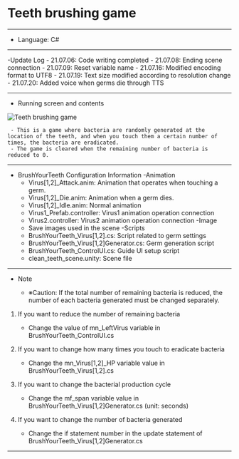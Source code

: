 # Teeth brushing game
***
  - Language: C#
***
  -Update Log
      - 21.07.06: Code writing completed
      - 21.07.08: Ending scene connection
      - 21.07.09: Reset variable name
      - 21.07.16: Modified encoding format to UTF8
      - 21.07.19: Text size modified according to resolution change
      - 21.07.20: Added voice when germs die through TTS

***
  - Running screen and contents

![Teeth brushing game](https://user-images.githubusercontent.com/37494407/126113014-5b812c1d-37aa-4323-a4a3-49449a50ebe0.png)


     - This is a game where bacteria are randomly generated at the location of the teeth, and when you touch them a certain number of times, the bacteria are eradicated.
     - The game is cleared when the remaining number of bacteria is reduced to 0.
    

***


- BrushYourTeeth Configuration Information
   -Animation
     - Virus[1,2]_Attack.anim: Animation that operates when touching a germ.
     - Virus[1,2]_Die.anim: Animation when a germ dies.
     - Virus[1,2]_Idle.anim: Normal animation
     - Virus1_Prefab.controller: Virus1 animation operation connection
     - Virus2.controller: Virus2 animation operation connection
   -Image
     - Save images used in the scene
   -Scripts
     - BrushYourTeeth_Virus[1,2].cs: Script related to germ settings
     - BrushYourTeeth_Virus[1,2]Generator.cs: Germ generation script
     - BrushYourTeeth_ControlUI.cs: Guide UI setup script
   - clean_teeth_scene.unity: Scene file

***

  - Note

    - ※Caution: If the total number of remaining bacteria is reduced, the number of each bacteria generated must be changed separately.


1. If you want to reduce the number of remaining bacteria

     - Change the value of mn_LeftVirus variable in BrushYourTeeth_ControlUI.cs

2. If you want to change how many times you touch to eradicate bacteria

     - Change the mn_Virus[1,2]_HP variable value in BrushYourTeeth_Virus[1,2].cs

3. If you want to change the bacterial production cycle

     - Change the mf_span variable value in BrushYourTeeth_Virus[1,2]Generator.cs (unit: seconds)

4. If you want to change the number of bacteria generated

     - Change the if statement number in the update statement of BrushYourTeeth_Virus[1,2]Generator.cs

***

